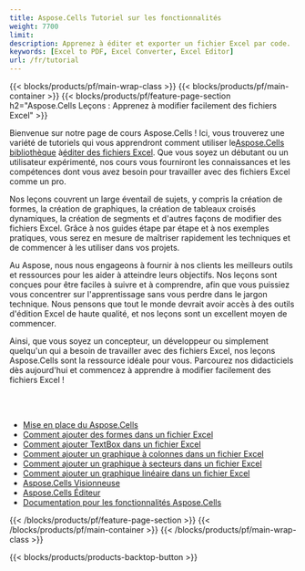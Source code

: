 ```yaml
---
title: Aspose.Cells Tutoriel sur les fonctionnalités
weight: 7700
limit:
description: Apprenez à éditer et exporter un fichier Excel par code.
keywords: [Excel to PDF, Excel Converter, Excel Editor]
url: /fr/tutorial
---
```

{{< blocks/products/pf/main-wrap-class >}}
{{< blocks/products/pf/main-container >}}
{{< blocks/products/pf/feature-page-section h2="Aspose.Cells Leçons : Apprenez à modifier facilement des fichiers Excel" >}}

<p>
 Bienvenue sur notre page de cours Aspose.Cells ! Ici, vous trouverez une variété de tutoriels qui vous apprendront comment utiliser le<a href="https://www.nuget.org/packages/Aspose.Cells">Aspose.Cells bibliothèque</a> à<a href="https://products.aspose.app/cells/editor/">éditer des fichiers Excel</a>. Que vous soyez un débutant ou un utilisateur expérimenté, nos cours vous fourniront les connaissances et les compétences dont vous avez besoin pour travailler avec des fichiers Excel comme un pro.
</p>
<p>
Nos leçons couvrent un large éventail de sujets, y compris la création de formes, la création de graphiques, la création de tableaux croisés dynamiques, la création de segments et d'autres façons de modifier des fichiers Excel. Grâce à nos guides étape par étape et à nos exemples pratiques, vous serez en mesure de maîtriser rapidement les techniques et de commencer à les utiliser dans vos projets.</p>
<p>
Au Aspose, nous nous engageons à fournir à nos clients les meilleurs outils et ressources pour les aider à atteindre leurs objectifs. Nos leçons sont conçues pour être faciles à suivre et à comprendre, afin que vous puissiez vous concentrer sur l'apprentissage sans vous perdre dans le jargon technique. Nous pensons que tout le monde devrait avoir accès à des outils d'édition Excel de haute qualité, et nos leçons sont un excellent moyen de commencer.</p>
<p>
Ainsi, que vous soyez un concepteur, un développeur ou simplement quelqu'un qui a besoin de travailler avec des fichiers Excel, nos leçons Aspose.Cells sont la ressource idéale pour vous. Parcourez nos didacticiels dès aujourd'hui et commencez à apprendre à modifier facilement des fichiers Excel !
</p>

<br />
<br />

<div class="code-sample">
    <ul class="link-list">
        <li class="link-item"><a href="https://docs.aspose.com/cells/net/installation/">Mise en place du Aspose.Cells</a></li>
        <li class="link-item"><a href="add-shapes-in-excel">Comment ajouter des formes dans un fichier Excel</a></li>
        <li class="link-item"><a href="add-textbox-in-excel">Comment ajouter TextBox dans un fichier Excel</a></li>
        <li class="link-item"><a href="add-column-chart-in-excel">Comment ajouter un graphique à colonnes dans un fichier Excel</a></li>
        <li class="link-item"><a href="add-pie-chart-in-excel">Comment ajouter un graphique à secteurs dans un fichier Excel</a></li>
        <li class="link-item"><a href="add-line-chart-in-excel">Comment ajouter un graphique linéaire dans un fichier Excel</a></li>
        <li class="link-item"><a href="https://products.aspose.app/cells/viewer/">Aspose.Cells Visionneuse</a></li> 
        <li class="link-item"><a href="https://products.aspose.app/cells/editor/">Aspose.Cells Éditeur</a></li>        
        <li class="link-item"><a href="https://docs.aspose.com/cells/net/features/">Documentation pour les fonctionnalités Aspose.Cells</a></li>
    </ul>
</div>



{{< /blocks/products/pf/feature-page-section >}}
{{< /blocks/products/pf/main-container >}}
{{< /blocks/products/pf/main-wrap-class >}}

{{< blocks/products/products-backtop-button >}}